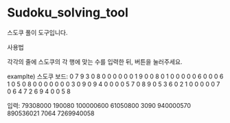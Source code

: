 # Sudoku_solving_tool
스도쿠 풀이 도구입니다.

사용법

각각의 줄에 스도쿠의 각 행에 맞는 수를 입력한 뒤, 버튼을 눌러주세요.

examplte)
스도쿠 보드:
0 7 9 3 0 8 0 0 0
0 0 0 1 9 0 0 8 0
1 0 0 0 0 0 6 0 0
0 6 1 0 5 0 8 0 0
0 0 0 0 0 3 0 9 0
9 4 0 0 0 0 5 7 0
8 9 0 5 3 6 0 2 1
0 0 0 0 0 7 0 6 4
7 2 6 9 4 0 0 5 8

입력:
79308000
190080
100000600
61050800
3090
940000570
890536021
7064
7269940058
